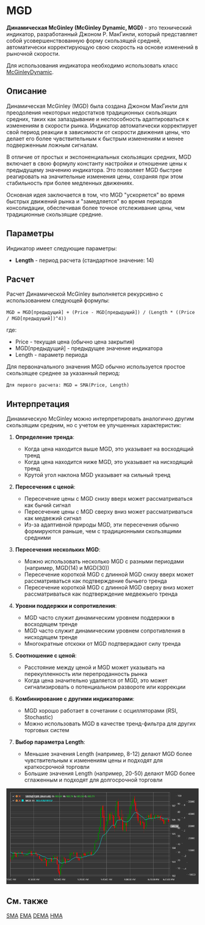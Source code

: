 # MGD

**Динамическая McGinley (McGinley Dynamic, MGD)** - это технический индикатор, разработанный Джоном Р. МакГинли, который представляет собой усовершенствованную форму скользящей средней, автоматически корректирующую свою скорость на основе изменений в рыночной скорости.

Для использования индикатора необходимо использовать класс [McGinleyDynamic](xref:StockSharp.Algo.Indicators.McGinleyDynamic).

## Описание

Динамическая McGinley (MGD) была создана Джоном МакГинли для преодоления некоторых недостатков традиционных скользящих средних, таких как запаздывание и неспособность адаптироваться к изменениям в скорости рынка. Индикатор автоматически корректирует свой период реакции в зависимости от скорости движения цены, что делает его более чувствительным к быстрым изменениям и менее подверженным ложным сигналам.

В отличие от простых и экспоненциальных скользящих средних, MGD включает в свою формулу константу настройки и отношение цены к предыдущему значению индикатора. Это позволяет MGD быстрее реагировать на значительные изменения цены, сохраняя при этом стабильность при более медленных движениях.

Основная идея заключается в том, что MGD "ускоряется" во время быстрых движений рынка и "замедляется" во время периодов консолидации, обеспечивая более точное отслеживание цены, чем традиционные скользящие средние.

## Параметры

Индикатор имеет следующие параметры:
- **Length** - период расчета (стандартное значение: 14)

## Расчет

Расчет Динамической McGinley выполняется рекурсивно с использованием следующей формулы:

```
MGD = MGD[предыдущий] + (Price - MGD[предыдущий]) / (Length * ((Price / MGD[предыдущий])^4))
```

где:
- Price - текущая цена (обычно цена закрытия)
- MGD[предыдущий] - предыдущее значение индикатора
- Length - параметр периода

Для первоначального значения MGD обычно используется простое скользящее среднее за указанный период:

```
Для первого расчета: MGD = SMA(Price, Length)
```

## Интерпретация

Динамическую McGinley можно интерпретировать аналогично другим скользящим средним, но с учетом ее улучшенных характеристик:

1. **Определение тренда**:
   - Когда цена находится выше MGD, это указывает на восходящий тренд
   - Когда цена находится ниже MGD, это указывает на нисходящий тренд
   - Крутой угол наклона MGD указывает на сильный тренд

2. **Пересечения с ценой**:
   - Пересечение цены с MGD снизу вверх может рассматриваться как бычий сигнал
   - Пересечение цены с MGD сверху вниз может рассматриваться как медвежий сигнал
   - Из-за адаптивной природы MGD, эти пересечения обычно формируются раньше, чем с традиционными скользящими средними

3. **Пересечения нескольких MGD**:
   - Можно использовать несколько MGD с разными периодами (например, MGD(14) и MGD(30))
   - Пересечение короткой MGD с длинной MGD снизу вверх может рассматриваться как подтверждение бычьего тренда
   - Пересечение короткой MGD с длинной MGD сверху вниз может рассматриваться как подтверждение медвежьего тренда

4. **Уровни поддержки и сопротивления**:
   - MGD часто служит динамическим уровнем поддержки в восходящем тренде
   - MGD часто служит динамическим уровнем сопротивления в нисходящем тренде
   - Многократные отскоки от MGD подтверждают силу тренда

5. **Соотношение с ценой**:
   - Расстояние между ценой и MGD может указывать на перекупленность или перепроданность рынка
   - Когда цена значительно удаляется от MGD, это может сигнализировать о потенциальном развороте или коррекции

6. **Комбинирование с другими индикаторами**:
   - MGD хорошо работает в сочетании с осцилляторами (RSI, Stochastic)
   - Можно использовать MGD в качестве тренд-фильтра для других торговых систем

7. **Выбор параметра Length**:
   - Меньшие значения Length (например, 8-12) делают MGD более чувствительным к изменениям цены и подходят для краткосрочной торговли
   - Большие значения Length (например, 20-50) делают MGD более сглаженным и подходят для долгосрочной торговли

![indicator_mcginley_dynamic](../../../../images/indicator_mcginley_dynamic.png)

## См. также

[SMA](sma.md)
[EMA](ema.md)
[DEMA](dema.md)
[HMA](hma.md)
